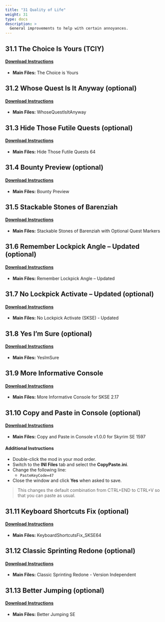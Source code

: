```yaml
---
title: "31 Quality of Life"
weight: 31
type: docs
description: >
  General improvements to help with certain annoyances.
---
```


## 31.1 The Choice Is Yours (TCIY)

#### [Download Instructions](https://www.nexusmods.com/skyrimspecialedition/mods/3850?tab=files)

* **Main Files:** The Choice is Yours

## 31.2 Whose Quest Is It Anyway (optional)

#### [Download Instructions](https://www.nexusmods.com/skyrimspecialedition/mods/23581?tab=files)

* **Main Files:** WhoseQuestIsItAnyway

## 31.3 Hide Those Futile Quests (optional)

#### [Download Instructions](https://www.nexusmods.com/skyrimspecialedition/mods/23028?tab=files)

* **Main Files:** Hide Those Futile Quests 64

## 31.4 Bounty Preview (optional)

#### [Download Instructions](https://www.nexusmods.com/skyrimspecialedition/mods/33877?tab=files)

* **Main Files:** Bounty Preview

## 31.5 Stackable Stones of Barenziah

#### [Download Instructions](https://www.nexusmods.com/skyrimspecialedition/mods/22395?tab=files)

* **Main Files:** Stackable Stones of Barenziah with Optional Quest Markers

## 31.6 Remember Lockpick Angle – Updated (optional)

#### [Download Instructions](https://www.nexusmods.com/skyrimspecialedition/mods/26838?tab=files)

* **Main Files:** Remember Lockpick Angle – Updated

## 31.7 No Lockpick Activate – Updated (optional)

#### [Download Instructions](https://www.nexusmods.com/skyrimspecialedition/mods/26790?tab=files)

* **Main Files:** No Lockpick Activate (SKSE) - Updated

## 31.8 Yes I’m Sure (optional)

#### [Download Instructions](https://www.nexusmods.com/skyrimspecialedition/mods/24898?tab=files)

* **Main Files:** YesImSure

## 31.9 More Informative Console

#### [Download Instructions](https://www.nexusmods.com/skyrimspecialedition/mods/19250?tab=files)

* **Main Files:** More Informative Console for SKSE 2.17

## 31.10 Copy and Paste in Console (optional)

#### [Download Instructions](https://www.nexusmods.com/skyrimspecialedition/mods/30928?tab=files)

* **Main Files:** Copy and Paste in Console v1.0.0 for Skyrim SE 1597

#### Additional Instructions

* Double-click the mod in your mod order.
* Switch to the **INI Files** tab and select the **CopyPaste.ini**.
* Change the following line:
  * `PasteKeyCode=47`
* Close the window and click **Yes** when asked to save.

> This changes the default combination from CTRL+END to CTRL+V so that you can paste as usual.

## 31.11 Keyboard Shortcuts Fix (optional)

#### [Download Instructions](https://www.nexusmods.com/skyrimspecialedition/mods/3620?tab=files)

* **Main Files:** KeyboardShortcutsFix_SKSE64

## 31.12 Classic Sprinting Redone (optional)

#### [Download Instructions](https://www.nexusmods.com/skyrimspecialedition/mods/20166?tab=files)

* **Main Files:** Classic Sprinting Redone - Version Independent

## 31.13 Better Jumping (optional)

#### [Download Instructions](https://www.nexusmods.com/skyrimspecialedition/mods/18967?tab=files)

* **Main Files:** Better Jumping SE
